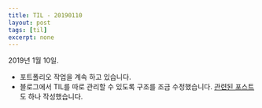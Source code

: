 ```yaml
---
title: TIL - 20190110
layout: post
tags: [til]
excerpt: none
---
```


2019년 1월 10일.

- 포트폴리오 작업을 계속 하고 있습니다.
- 블로그에서 TIL를 따로 관리할 수 있도록 구조를 조금 수정했습니다. [관련된 포스트](/managing-til-in-blog/)도 하나 작성했습니다.